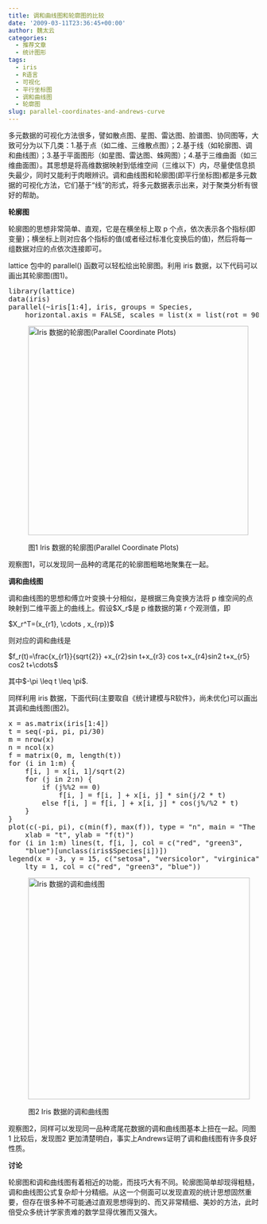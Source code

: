 ```yaml
---
title: 调和曲线图和轮廓图的比较
date: '2009-03-11T23:36:45+00:00'
author: 魏太云
categories:
  - 推荐文章
  - 统计图形
tags:
  - iris
  - R语言
  - 可视化
  - 平行坐标图
  - 调和曲线图
  - 轮廓图
slug: parallel-coordinates-and-andrews-curve
---
```


多元数据的可视化方法很多，譬如散点图、星图、雷达图、脸谱图、协同图等，大致可分为以下几类：1.基于点（如二维、三维散点图）；2.基于线（如轮廓图、调和曲线图）；3.基于平面图形（如星图、雷达图、蛛网图）；4.基于三维曲面（如三维曲面图）。其思想是将高维数据映射到低维空间（三维以下）内，尽量使信息损失最少，同时又能利于肉眼辨识。调和曲线图和轮廓图(即平行坐标图)都是多元数据的可视化方法，它们基于“线”的形式，将多元数据表示出来，对于聚类分析有很好的帮助。<!--more-->

**轮廓图**

轮廓图的思想非常简单、直观，它是在横坐标上取 p 个点，依次表示各个指标(即变量)；横坐标上则对应各个指标的值(或者经过标准化变换后的值)，然后将每一组数据对应的点依次连接即可。

lattice 包中的 parallel() 函数可以轻松绘出轮廓图。利用 iris 数据，以下代码可以画出其轮廓图(图1)。

<pre style="text-align: left;">library(lattice)
data(iris)
parallel(~iris[1:4], iris, groups = Species,
    horizontal.axis = FALSE, scales = list(x = list(rot = 90)))</pre><figure id="attachment_705" style="width: 443px" class="wp-caption aligncenter">

<img class="size-full wp-image-705" src="https://cos.name/wp-content/uploads/2009/03/parallel2.png" alt="Iris 数据的轮廓图(Parallel Coordinate Plots)" width="443" height="421" srcset="https://cos.name/wp-content/uploads/2009/03/parallel2.png 554w, https://cos.name/wp-content/uploads/2009/03/parallel2-300x284.png 300w" sizes="(max-width: 443px) 100vw, 443px" /><figcaption class="wp-caption-text">图1 Iris 数据的轮廓图(Parallel Coordinate Plots)</figcaption></figure> 

<p style="text-align: left;">
  观察图1，可以发现同一品种的鸢尾花的轮廓图粗略地聚集在一起。
</p>

<p style="text-align: left;">
  <strong>调和曲线图</strong>
</p>

<p style="text-align: left;">
  调和曲线图的思想和傅立叶变换十分相似，是根据三角变换方法将 p 维空间的点映射到二维平面上的曲线上。假设$X_r$是 p 维数据的第 r 个观测值，即
</p>

<p style="text-align: left;">
  $X_r^T=(x_{r1}, \cdots , x_{rp})$
</p>

<p style="text-align: left;">
  则对应的调和曲线是
</p>

<p style="text-align: left;">
  $f_r(t)=\frac{x_{r1}}{sqrt{2}} +x_{r2}sin t+x_{r3} cos t+x_{r4}sin2 t+x_{r5} cos2 t+\cdots$
</p>

<p style="text-align: left;">
  其中$-\pi \leq t \leq \pi$.
</p>

<p style="text-align: left;">
  同样利用 iris 数据，下面代码(主要取自《统计建模与R软件》，尚未优化)可以画出其调和曲线图(图2)。
</p>

<pre style="text-align: left;">x = as.matrix(iris[1:4])
t = seq(-pi, pi, pi/30)
m = nrow(x)
n = ncol(x)
f = matrix(0, m, length(t))
for (i in 1:m) {
    f[i, ] = x[i, 1]/sqrt(2)
    for (j in 2:n) {
        if (j%%2 == 0)
            f[i, ] = f[i, ] + x[i, j] * sin(j/2 * t)
        else f[i, ] = f[i, ] + x[i, j] * cos(j%/%2 * t)
    }
}
plot(c(-pi, pi), c(min(f), max(f)), type = "n", main = "The Unison graph of Iris",
    xlab = "t", ylab = "f(t)")
for (i in 1:m) lines(t, f[i, ], col = c("red", "green3",
    "blue")[unclass(iris$Species[i])])
legend(x = -3, y = 15, c("setosa", "versicolor", "virginica"),
    lty = 1, col = c("red", "green3", "blue"))</pre><figure id="attachment_706" style="width: 446px" class="wp-caption aligncenter">

<img class="size-full wp-image-706" src="https://cos.name/wp-content/uploads/2009/03/unison.png" alt="Iris 数据的调和曲线图" width="446" height="446" srcset="https://cos.name/wp-content/uploads/2009/03/unison.png 558w, https://cos.name/wp-content/uploads/2009/03/unison-150x150.png 150w, https://cos.name/wp-content/uploads/2009/03/unison-300x299.png 300w" sizes="(max-width: 446px) 100vw, 446px" /><figcaption class="wp-caption-text">图2 Iris 数据的调和曲线图</figcaption></figure> 

观察图2，同样可以发现同一品种鸢尾花数据的调和曲线图基本上扭在一起。同图1 比较后，发现图2 更加清楚明白，事实上Andrews证明了调和曲线图有许多良好性质。

**讨论**

轮廓图和调和曲线图有着相近的功能，而技巧大有不同。轮廓图简单却现得粗糙，调和曲线图公式复杂却十分精细。从这一个侧面可以发现直观的统计思想固然重要，但存在很多种不可能通过直观思想得到的、而又非常精细、美妙的方法，此时倍受众多统计学家责难的数学显得优雅而又强大。
